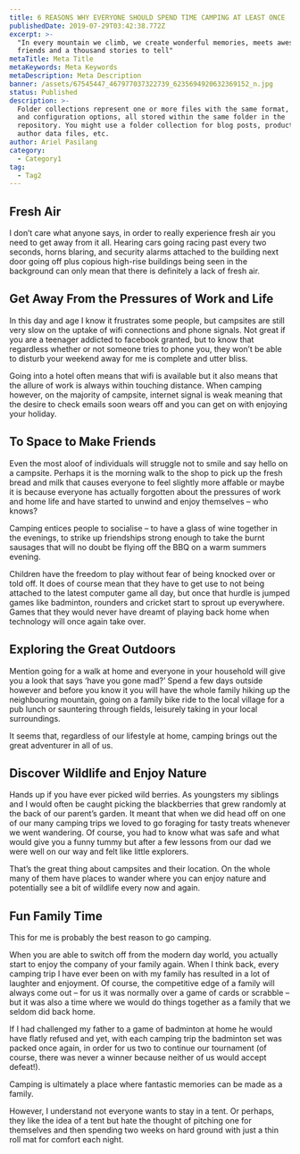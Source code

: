 ```yaml
---
title: 6 REASONS WHY EVERYONE SHOULD SPEND TIME CAMPING AT LEAST ONCE
publishedDate: 2019-07-29T03:42:38.772Z
excerpt: >-
  "In every mountain we climb, we create wonderful memories, meets awesome
  friends and a thousand stories to tell"
metaTitle: Meta Title
metaKeywords: Meta Keywords
metaDescription: Meta Description
banner: /assets/67545447_467977037322739_6235694920632369152_n.jpg
status: Published
description: >-
  Folder collections represent one or more files with the same format, fields,
  and configuration options, all stored within the same folder in the
  repository. You might use a folder collection for blog posts, product pages,
  author data files, etc.
author: Ariel Pasilang
category:
  - Category1
tag:
  - Tag2
---
```


## Fresh Air

I don’t care what anyone says, in order to really experience fresh air you need to get away from it all. Hearing cars going racing past every two seconds, horns blaring, and security alarms attached to the building next door going off plus copious high-rise buildings being seen in the background can only mean that there is definitely a lack of fresh air.

## Get Away From the Pressures of Work and Life

In this day and age I know it frustrates some people, but campsites are still very slow on the uptake of wifi connections and phone signals. Not great if you are a teenager addicted to facebook granted, but to know that regardless whether or not someone tries to phone you, they won’t be able to disturb your weekend away for me is complete and utter bliss.

Going into a hotel often means that wifi is available but it also means that the allure of work is always within touching distance. When camping however, on the majority of campsite, internet signal is weak meaning that the desire to check emails soon wears off and you can get on with enjoying your holiday.

## To Space to Make Friends

Even the most aloof of individuals will struggle not to smile and say hello on a campsite. Perhaps it is the morning walk to the shop to pick up the fresh bread and milk that causes everyone to feel slightly more affable or maybe it is because everyone has actually forgotten about the pressures of work and home life and have started to unwind and enjoy themselves – who knows?

Camping entices people to socialise – to have a glass of wine together in the evenings, to strike up friendships strong enough to take the burnt sausages that will no doubt be flying off the BBQ on a warm summers evening.

Children have the freedom to play without fear of being knocked over or told off. It does of course mean that they have to get use to not being attached to the latest computer game all day, but once that hurdle is jumped games like badminton, rounders and cricket start to sprout up everywhere. Games that they would never have dreamt of playing back home when technology will once again take over.

## Exploring the Great Outdoors

Mention going for a walk at home and everyone in your household will give you a look that says ‘have you gone mad?’ Spend a few days outside however and before you know it you will have the whole family hiking up the neighbouring mountain, going on a family bike ride to the local village for a pub lunch or sauntering through fields, leisurely taking in your local surroundings.

It seems that, regardless of our lifestyle at home, camping brings out the great adventurer in all of us.

## Discover Wildlife and Enjoy Nature

Hands up if you have ever picked wild berries. As youngsters my siblings and I would often be caught picking the blackberries that grew randomly at the back of our parent’s garden. It meant that when we did head off on one of our many camping trips we loved to go foraging for tasty treats whenever we went wandering. Of course, you had to know what was safe and what would give you a funny tummy but after a few lessons from our dad we were well on our way and felt like little explorers.

That’s the great thing about campsites and their location. On the whole many of them have places to wander where you can enjoy nature and potentially see a bit of wildlife every now and again.

## Fun Family Time

This for me is probably the best reason to go camping.

When you are able to switch off from the modern day world, you actually start to enjoy the company of your family again. When I think back, every camping trip I have ever been on with my family has resulted in a lot of laughter and enjoyment. Of course, the competitive edge of a family will always come out – for us it was normally over a game of cards or scrabble – but it was also a time where we would do things together as a family that we seldom did back home.

If I had challenged my father to a game of badminton at home he would have flatly refused and yet, with each camping trip the badminton set was packed once again, in order for us two to continue our tournament (of course, there was never a winner because neither of us would accept defeat!).

Camping is ultimately a place where fantastic memories can be made as a family.

However, I understand not everyone wants to stay in a tent. Or perhaps, they like the idea of a tent but hate the thought of pitching one for themselves and then spending two weeks on hard ground with just a thin roll mat for comfort each night.
